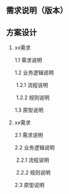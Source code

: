 ## 需求说明（版本）



## 方案设计

1. xx需求

   1.1 需求说明

   1.2 业务逻辑说明

   ​	1.2.1 流程说明

   ​	1.2.2 规则说明

   1.3 原型说明

2. xx需求

   2.1 需求说明

   2.2 业务逻辑说明

   ​	2.2.1 流程说明

   ​	2.2.2 规则说明

   2.3 原型说明